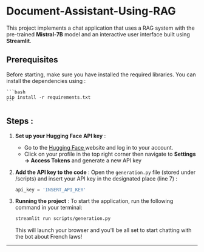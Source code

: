 # Document-Assistant-Using-RAG

This project implements a chat application that uses a RAG system with the pre-trained **Mistral-7B** model and an interactive user interface built using **Streamlit**.


## Prerequisites
Before starting, make  sure you have installed the required libraries. You can install the dependencies using :

    ```bash
    pip install -r requirements.txt
    ```

## Steps :

1. **Set up your Hugging Face API key** :
    - Go to the [Hugging Face ](https://huggingface.co) website and log in to your account.
    - Click on your profile in the top right corner then navigate to **Settings -> Access Tokens** and generate a new API key

2. **Add the API key to the code** :
    Open the  `generation.py` file (stored under /scripts) and insert your API key in the designated place (line 7) :
    
    ```python
    api_key = 'INSERT_API_KEY'
    ```
3. **Running the project** :
    To start the application, run the following command in your terminal:
   
    ```bash
    streamlit run scripts/generation.py
    ```
    
    
    This will launch your browser and you'll be all set to start chatting with the bot about French laws!

---

